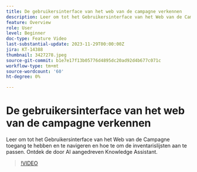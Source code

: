 ```yaml
---
title: De gebruikersinterface van het web van de campagne verkennen
description: Leer om tot het Gebruikersinterface van het Web van de Campagne toegang te hebben en te navigeren en hoe te om de inventarislijsten aan te passen. Ontdek de door AI aangedreven Knowledge Assistant.
feature: Overview
role: User
level: Beginner
doc-type: Feature Video
last-substantial-update: 2023-11-29T00:00:00Z
jira: KT-14388
thumbnail: 3427278.jpeg
source-git-commit: b1e7e17f13b05776d4895dc20ad92d4b677c071c
workflow-type: tm+mt
source-wordcount: '60'
ht-degree: 0%

---
```



# De gebruikersinterface van het web van de campagne verkennen

Leer om tot het Gebruikersinterface van het Web van de Campagne toegang te hebben en te navigeren en hoe te om de inventarislijsten aan te passen. Ontdek de door AI aangedreven Knowledge Assistant.

>[!VIDEO](https://video.tv.adobe.com/v/3427278/?learn=on)
